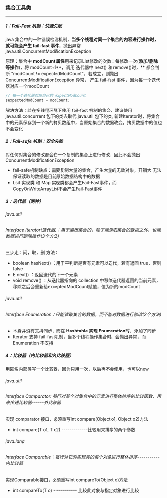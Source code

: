 ### 集合工具类

------

##### 1：Fail-Fast 机制：快速失败

java 集合中的一种错误检测机制，**当多个线程对同一个集合的内容进行操作时，就可能会产生 fail-fast 事件**，抛出异常 java.util.ConcurrentModificationException

原理：集合中 **modCount 属性**用来记录List修改的次数：每修改一次(**添加/删除等操作**)，将 modCount+1**，调用 迭代器中 next() 和 remove()时，** 都会判断 "modCount != expectedModCount"，若成立，则抛出ConcurrentModificationException 异常， 产生 fail-fast 事件，因为每一个迭代器对应一个modCount

```java
// 每一个迭代器对应自己的 expectModCount
sexpectedModCount = modCount; 
```

解决方法：若在多线程环境下使用 fail-fast 机制的集合，建议使用 java.util.concurrent 包下的类去取代 java.util 包下的类, 新建Iterator时，将集合中的元素保存到一个新的拷贝数组中，当原始集合的数据改变，拷贝数据中的值也不会变化

##### 2：Fail-safe 机制：安全失败

​	对任何对集合的修改都会在一个复制的集合上进行修改，因此不会抛出ConcurrentModificationException

- fail-safe机制缺点：需要复制大量的集合，产生大量的无效对象，开销大	无法保证读取的数据是目前原始数据结构中的数据
- Lsit 实现类 和 Map 实现类都会产生Fail-Fast事件，而CopyOnWriteArrayList不会产生Fail-Fast事件

##### 3：迭代器（两种）

###### java.util

###### Interface Iterator(迭代器)：用于遍历集合的，除了能读取集合的数据之外，也能数据进行删除操作(3个方法)

三步走：问，取，删 方法： 

- boolean hasNext() ：用于平判断是否有元素可以迭代，若有返回 true，否则false 
- E next() ：返回迭代的下一个元素 
- void remove() ：从迭代器指向的 collection 中移除迭代器返回的当前元素，移除之后会重新给exceptedModCount赋值，值为新的modCount

###### java.util

###### Interface Enumeration：只能读取集合的数据，而不能对数据进行修改(2个方法)

- 本身并没有支持同步，而在 **Hashtable 实现 Enumeration时**，添加了同步
- Iterator 支持 fail-fast机制，当多个线程操作集合时，会抛出异常，而 Enumeration 不支持

##### 4：比较器（内比较器和外比较器）

用匿名内部类写一个比较器，因为只用一次，以后再不会使用，也可以new

###### java.util

###### Interface Comparator: 强行对某个对集合中的元素进行整体排序的比较函数，用来传递比较器------外比较器

实现 comparator 接口，必须重写int compare(Object o1, Object o2)方法	

- int compare(T o1, T o2) -------------比较用来排序的两个参数

###### java.lang

###### Interface Comparable：强行对它的实现类的每个对象进行整体排序-----------内比较器

实现Comparable接口，必须重写int compareTo(Object o)方法	

- int compareTo(T o) ------------ 比较此对象与指定对象进行比较